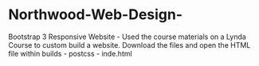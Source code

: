 # Northwood-Web-Design-
Bootstrap 3 Responsive Website - Used the course materials on a Lynda Course to custom build a website. 
Download the files and open the HTML file within builds - postcss - inde.html 
